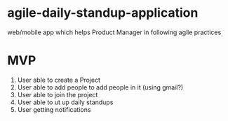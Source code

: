 # agile-daily-standup-application
web/mobile app which helps Product Manager in following agile practices   
# MVP   
1. User able to create a Project   
2. User able to add people to add people in it (using gmail?)    
3. User able to join the project    
4. User able to ut up daily standups 
5. User getting notifications 
